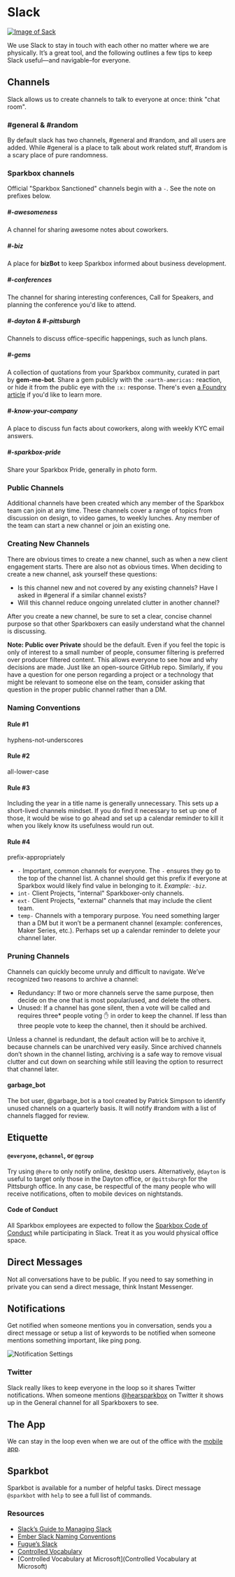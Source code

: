 # Slack

[![Image of Sack][producti]][product]

We use Slack to stay in touch with each other no matter where we are physically. It’s a great tool, and the following outlines a few tips to keep Slack useful—and navigable–for everyone.

[product]: https://slack.com/
[producti]: http://i.imgur.com/0u1iR8W.png

## Channels

Slack allows us to create channels to talk to everyone at once: think "chat room".

### #general & #random

By default slack has two channels, #general and #random, and all users are added. While #general is a place to talk about work related stuff, #random is a scary place of pure randomness.

### Sparkbox channels
Official "Sparkbox Sanctioned" channels begin with a `-`. See the note on prefixes below.

##### #-awesomeness
A channel for sharing awesome notes about coworkers.

##### #-biz
A place for **bizBot** to keep Sparkbox informed about business development.

##### #-conferences
The channel for sharing interesting conferences, Call for Speakers, and planning the conference you'd like to attend.

##### #-dayton & #-pittsburgh
Channels to discuss office-specific happenings, such as lunch plans.

##### #-gems
A collection of quotations from your Sparkbox community, curated in part by **gem-me-bot**. Share a gem publicly with the `:earth-americas:` reaction, or hide it from the public eye with the `:x:` response. There's even [a Foundry article](https://seesparkbox.com/foundry/sparkbox_gems) if you'd like to learn more.

##### #-know-your-company
A place to discuss fun facts about coworkers, along with weekly KYC email answers.

##### #-sparkbox-pride
Share your Sparkbox Pride, generally in photo form.

### Public Channels

Additional channels have been created which any member of the Sparkbox team can join at any time. These channels cover a range of topics from discussion on design, to video games, to weekly lunches. Any member of the team can start a new channel or join an existing one.

### Creating New Channels

There are obvious times to create a new channel, such as when a new client engagement starts. There are also not as obvious times. When deciding to create a new channel, ask yourself these questions:
- Is this channel new and not covered by any existing channels? Have I asked in #general if a similar channel exists?
- Will this channel reduce ongoing unrelated clutter in another channel?

After you create a new channel, be sure to set a clear, concise channel purpose so that other Sparkboxers can easily understand what the channel is discussing.

**Note: Public over Private** should be the default. Even if you feel the topic is only of interest to a small number of people, consumer filtering is preferred over producer filtered content. This allows everyone to see how and why decisions are made. Just like an open-source GitHub repo. Similarly, if you have a question for one person regarding a project or a technology that might be relevant to someone else on the team, consider asking that question in the proper public channel rather than a DM.

### Naming Conventions

#### Rule #1
hyphens-not-underscores

#### Rule #2
all-lower-case

#### Rule #3
Including the year in a title name is generally unnecessary. This sets up a short-lived channels mindset. If you do find it necessary to set up one of those, it would be wise to go ahead and set up a calendar reminder to kill it when you likely know its usefulness would run out.

#### Rule #4
prefix-appropriately

- `-` Important, common channels for everyone.
The `-` ensures they go to the top of the channel list. A channel should get this prefix if everyone at Sparkbox would likely find value in belonging to it. *Example: `-biz`.*
- `int-` Client Projects, "internal" Sparkboxer-only channels.
- `ext-` Client Projects, "external" channels that may include the client team.
- `temp-` Channels with a temporary purpose. You need something larger than a DM but it won’t be a permanent channel (example: conferences, Maker Series, etc.). Perhaps set up a calendar reminder to delete your channel later.

### Pruning Channels

Channels can quickly become unruly and difficult to navigate. We’ve recognized two reasons to archive a channel:

- Redundancy: If two or more channels serve the same purpose, then decide on the one that is most popular/used, and delete the others.
- Unused: If a channel has gone silent, then a vote will be called and requires three* people voting :hand: in order to keep the channel. If less than three people vote to keep the channel, then it should be archived.

Unless a channel is redundant, the default action will be to archive it, because channels can be unarchived very easily. Since archived channels don’t shown in the channel listing, archiving is a safe way to remove visual clutter and cut down on searching while still leaving the option to resurrect that channel later.

#### garbage_bot

The bot user, @garbage_bot is a tool created by Patrick Simpson to identify unused channels on a quarterly basis. It will notify #random with a list of channels flagged for review.

## Etiquette
#### `@everyone`, `@channel`, or `@group`
Try using `@here` to only notify online, desktop users. Alternatively, `@dayton` is useful to target only those in the Dayton office, or `@pittsburgh` for the Pittsburgh office. In any case, be respectful of the many people who will receive notifications, often to mobile devices on nightstands.

#### Code of Conduct
All Sparkbox employees are expected to follow the [Sparkbox Code of Conduct](../../culture) while participating in Slack. Treat it as you would physical office space.

## Direct Messages

Not all conversations have to be public. If you need to say something in private you can send a direct message, think Instant Messenger.

## Notifications

Get notified when someone mentions you in conversation, sends you a direct message or setup a list of keywords to be notified when someone mentions something important, like ping pong.

![Notification Settings](slack-notifications.png "Notification Settings")

### Twitter

Slack really likes to keep everyone in the loop so it shares Twitter notifications. When someone mentions [@hearsparkbox](https://twitter.com/hearsparkbox) on Twitter it shows up in the General channel for all Sparkboxers to see.

## The App

We can stay in the loop even when we are out of the office with the [mobile app](https://itunes.apple.com/us/app/slack-team-communication/id618783545?mt=8).

## Sparkbot

Sparkbot is available for a number of helpful tasks. Direct message `@sparkbot` with `help` to see a full list of commands.

### Resources
- [Slack’s Guide to Managing Slack](https://slackhq.com/how-to-manage-your-slack-channels-38801ef651f2#.eo5pulg6t)
- [Ember Slack Naming Conventions](https://github.com/cromwellryan/embercommunity-slack-guidelines#creating-new-channels)
- [Fugue’s Slack](https://blog.fugue.co/2016-03-29-it-s-not-all-unicorns-and-rainbows-managing-slack-for-productivity.html)
- [Controlled Vocabulary](https://en.wikipedia.org/wiki/Controlled_vocabulary)
- [Controlled Vocabulary at Microsoft](Controlled Vocabulary at Microsoft)
